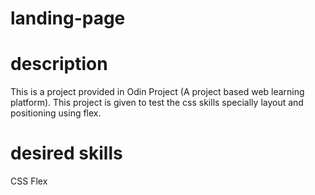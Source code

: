 # landing-page

# description
This is a project provided in Odin Project (A project based web learning platform). 
This project is given to test the css skills specially layout and positioning using flex.

# desired skills
CSS Flex